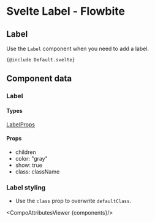 # Svelte Label - Flowbite


## Label

Use the `Label` component when you need to add a label.

```svelte
{@include Default.svelte}
```

## Component data

### Label

#### Types

[LabelProps](https://github.com/themesberg/flowbite-svelte/blob/main/src/lib/types.ts#L808)

#### Props

- children
- color: "gray"
- show: true
- class: className


### Label styling

- Use the `class` prop to overwrite `defaultClass`.

<CompoAttributesViewer {components}/>
